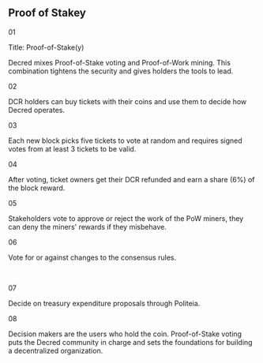 ## Proof of Stakey



01

Title: Proof-of-Stake(y)

Decred mixes Proof-of-Stake voting and Proof-of-Work mining. This combination tightens the security and gives holders the tools to lead.



02

DCR holders can buy tickets with their coins and use them to decide how Decred operates.



03

Each new block picks five tickets to vote at random and requires signed votes from at least 3 tickets to be valid.



04

After voting, ticket owners get their DCR refunded and earn a share (6%) of the block reward.



05

Stakeholders vote to approve or reject the work of the PoW miners, they can deny the miners' rewards if they misbehave.  

06

Vote for or against changes to the consensus rules.

​	

07

Decide on treasury expenditure proposals through Politeia.



08

Decision makers are the users who hold the coin. Proof-of-Stake voting puts the Decred community in charge and sets the foundations for building a decentralized organization.

